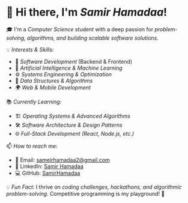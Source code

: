 # 🚀 Hi there, I'm *Samir Hamadaa*! 

🎓 I'm a *Computer Science student* with a deep passion for *problem-solving, algorithms, and building scalable software solutions*.

💡 *Interests & Skills:*
- 🔹 *Software Development* (Backend & Frontend)
- 🤖 *Artificial Intelligence & Machine Learning*
- ⚙ *Systems Engineering & Optimization*
- 📂 *Data Structures & Algorithms*
- 🌍 *Web & Mobile Development*

📚 *Currently Learning:*
- 🏗 *Operating Systems & Advanced Algorithms*
- 🛠 *Software Architecture & Design Patterns*
- 🌐 *Full-Stack Development (React, Node.js, etc.)*

📫 *How to reach me:*
- 📧 Email: [sameirhamadaa2@gmail.com](mailto:sameirhamadaa2@gmail.com)
- 💼 LinkedIn: [Samir Hamadaa](https://www.linkedin.com/in/samir-hamada-b5ab5b2b7)
- 💻 GitHub: [SamirHamadaa](https://github.com/SamirHamadaa)

💡 *Fun Fact:* I thrive on *coding challenges, hackathons, and algorithmic problem-solving*. Competitive programming is my playground! 🚀
<!---
SamirHamadaa/SamirHamadaa is a ✨ special ✨ repository because its `README.md` (this file) appears on your GitHub profile.
You can click the Preview link to take a look at your changes.
--->
